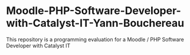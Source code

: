 # Moodle-PHP-Software-Developer-with-Catalyst-IT-Yann-Bouchereau

This repository is a programming evaluation for a Moodle / PHP Software Developer with Catalyst IT
